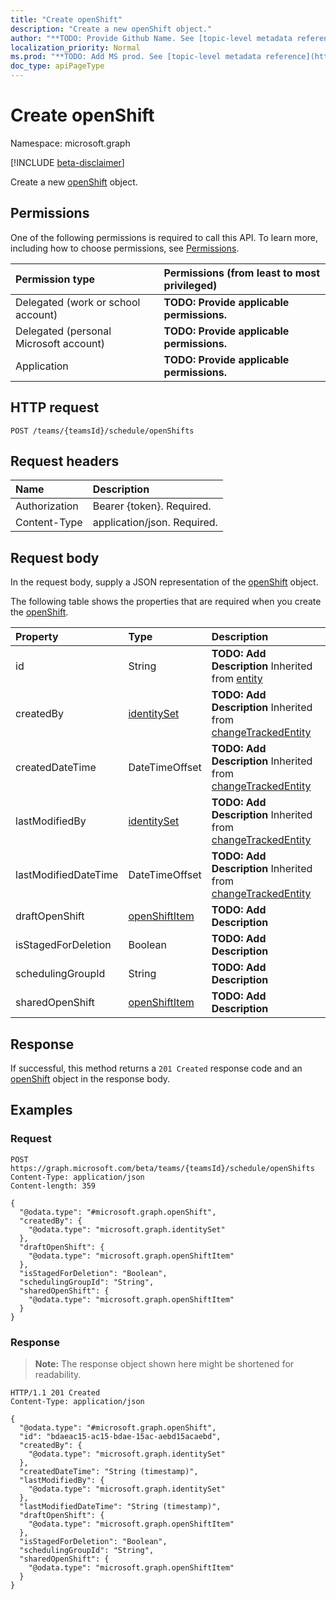 ```yaml
---
title: "Create openShift"
description: "Create a new openShift object."
author: "**TODO: Provide Github Name. See [topic-level metadata reference](https://msgo.azurewebsites.net/add/document/guidelines/metadata.html#topic-level-metadata)**"
localization_priority: Normal
ms.prod: "**TODO: Add MS prod. See [topic-level metadata reference](https://msgo.azurewebsites.net/add/document/guidelines/metadata.html#topic-level-metadata)**"
doc_type: apiPageType
---
```


# Create openShift
Namespace: microsoft.graph

[!INCLUDE [beta-disclaimer](../../includes/beta-disclaimer.md)]

Create a new [openShift](../resources/openshift.md) object.

## Permissions
One of the following permissions is required to call this API. To learn more, including how to choose permissions, see [Permissions](/graph/permissions-reference).

|Permission type|Permissions (from least to most privileged)|
|:---|:---|
|Delegated (work or school account)|**TODO: Provide applicable permissions.**|
|Delegated (personal Microsoft account)|**TODO: Provide applicable permissions.**|
|Application|**TODO: Provide applicable permissions.**|

## HTTP request

<!-- {
  "blockType": "ignored"
}
-->
``` http
POST /teams/{teamsId}/schedule/openShifts
```

## Request headers
|Name|Description|
|:---|:---|
|Authorization|Bearer {token}. Required.|
|Content-Type|application/json. Required.|

## Request body
In the request body, supply a JSON representation of the [openShift](../resources/openshift.md) object.

The following table shows the properties that are required when you create the [openShift](../resources/openshift.md).

|Property|Type|Description|
|:---|:---|:---|
|id|String|**TODO: Add Description** Inherited from [entity](../resources/entity.md)|
|createdBy|[identitySet](../resources/identityset.md)|**TODO: Add Description** Inherited from [changeTrackedEntity](../resources/changetrackedentity.md)|
|createdDateTime|DateTimeOffset|**TODO: Add Description** Inherited from [changeTrackedEntity](../resources/changetrackedentity.md)|
|lastModifiedBy|[identitySet](../resources/identityset.md)|**TODO: Add Description** Inherited from [changeTrackedEntity](../resources/changetrackedentity.md)|
|lastModifiedDateTime|DateTimeOffset|**TODO: Add Description** Inherited from [changeTrackedEntity](../resources/changetrackedentity.md)|
|draftOpenShift|[openShiftItem](../resources/openshiftitem.md)|**TODO: Add Description**|
|isStagedForDeletion|Boolean|**TODO: Add Description**|
|schedulingGroupId|String|**TODO: Add Description**|
|sharedOpenShift|[openShiftItem](../resources/openshiftitem.md)|**TODO: Add Description**|



## Response

If successful, this method returns a `201 Created` response code and an [openShift](../resources/openshift.md) object in the response body.

## Examples

### Request
<!-- {
  "blockType": "request",
  "name": "create_openshift_from_"
}
-->
``` http
POST https://graph.microsoft.com/beta/teams/{teamsId}/schedule/openShifts
Content-Type: application/json
Content-length: 359

{
  "@odata.type": "#microsoft.graph.openShift",
  "createdBy": {
    "@odata.type": "microsoft.graph.identitySet"
  },
  "draftOpenShift": {
    "@odata.type": "microsoft.graph.openShiftItem"
  },
  "isStagedForDeletion": "Boolean",
  "schedulingGroupId": "String",
  "sharedOpenShift": {
    "@odata.type": "microsoft.graph.openShiftItem"
  }
}
```


### Response
>**Note:** The response object shown here might be shortened for readability.
<!-- {
  "blockType": "response",
  "truncated": true,
  "@odata.type": "microsoft.graph.openShift"
}
-->
``` http
HTTP/1.1 201 Created
Content-Type: application/json

{
  "@odata.type": "#microsoft.graph.openShift",
  "id": "bdaeac15-ac15-bdae-15ac-aebd15acaebd",
  "createdBy": {
    "@odata.type": "microsoft.graph.identitySet"
  },
  "createdDateTime": "String (timestamp)",
  "lastModifiedBy": {
    "@odata.type": "microsoft.graph.identitySet"
  },
  "lastModifiedDateTime": "String (timestamp)",
  "draftOpenShift": {
    "@odata.type": "microsoft.graph.openShiftItem"
  },
  "isStagedForDeletion": "Boolean",
  "schedulingGroupId": "String",
  "sharedOpenShift": {
    "@odata.type": "microsoft.graph.openShiftItem"
  }
}
```

